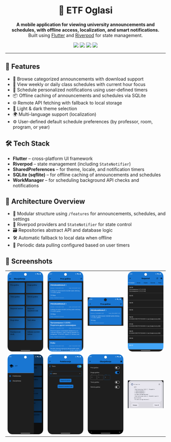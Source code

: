 <h1 align="center">📱 ETF Oglasi</h1>

<p align="center">
  <b>A mobile application for viewing university announcements and schedules, with offline access, localization, and smart notifications.</b><br>
  Built using <a href="https://flutter.dev/">Flutter</a> and <a href="https://riverpod.dev/">Riverpod</a> for state management.
</p>

<p align="center">
  <img src="https://img.shields.io/badge/Flutter-v3.16-blue?logo=flutter&logoColor=white" />
  <img src="https://img.shields.io/badge/Riverpod-State_Management-success?logo=dart" />
  <img src="https://img.shields.io/badge/Notifications-Enabled-orange?logo=android" />
  <img src="https://img.shields.io/badge/Offline-Support-green?logo=sqlite" />
</p>

<hr>

<h2>🚀 Features</h2>
<ul>
  <li>📢 Browse categorized announcements with download support</li>
  <li>📅 View weekly or daily class schedules with current hour focus</li>
  <li>🔔 Schedule personalized notifications using user-defined timers</li>
  <li>📦 Offline caching of announcements and schedules via SQLite</li>
  <li>🌐 Remote API fetching with fallback to local storage</li>
  <li>🌙 Light & dark theme selection</li>
  <li>🌍 Multi-language support (localization)</li>
  <li>⚙️ User-defined default schedule preferences (by professor, room, program, or year)</li>
</ul>

<h2>🛠️ Tech Stack</h2>
<ul>
  <li><strong>Flutter</strong> – cross-platform UI framework</li>
  <li><strong>Riverpod</strong> – state management (including <code>StateNotifier</code>)</li>
  <li><strong>SharedPreferences</strong> – for theme, locale, and notification timers</li>
  <li><strong>SQLite (sqflite)</strong> – for offline caching of announcements and schedules</li>
  <li><strong>WorkManager</strong> – for scheduling background API checks and notifications</li>
</ul>

<h2>🧠 Architecture Overview</h2>
<ul>
  <li>📂 Modular structure using <code>/features</code> for announcements, schedules, and settings</li>
  <li>🧠 Riverpod providers and <code>StateNotifier</code> for state control</li>
  <li>🗃️ Repositories abstract API and database logic</li>
  <li>🛠️ Automatic fallback to local data when offline</li>
  <li>🔁 Periodic data pulling configured based on user timers</li>
</ul>

<h2>📸 Screenshots</h2>

<table>
  <tr>
    <td><img src="screenshots/home screen.png" alt="Home screen" width="180"/></td>
    <td><img src="screenshots/announcements.png" alt="Announcements" width="180"/></td>
    <td><img src="screenshots/announcement .png" alt="Single announcement" width="180"/></td>
    <td><img src="screenshots/schedule.png" alt="Schedule" width="180"/></td>
  </tr>
  <tr>
    <td><img src="screenshots/side bar.png" alt="Sidebar" width="180"/></td>
    <td><img src="screenshots/settings.png" alt="Settings" width="180"/></td>
    <td><img src="screenshots/notifications.png" alt="Notification setup" width="180"/></td>
    <td><img src="screenshots/notification.png" alt="System notification" width="180"/></td>
  </tr>
</table>
